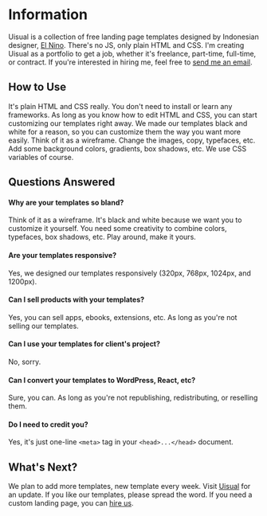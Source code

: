 # Information

Uisual is a collection of free landing page templates designed by Indonesian designer, [El Nino](https://github.com/elnino). There's no JS, only plain HTML and CSS. I'm creating Uisual as a portfolio to get a job, whether it's freelance, part-time, full-time, or contract. If you're interested in hiring me, feel free to [send me an email](mailto:elnino@uisual.com).

## How to Use

It's plain HTML and CSS really. You don't need to install or learn any frameworks. As long as you know how to edit HTML and CSS, you can start customizing our templates right away. We made our templates black and white for a reason, so you can customize them the way you want more easily. Think of it as a wireframe. Change the images, copy, typefaces, etc. Add some background colors, gradients, box shadows, etc. We use CSS variables of course.

## Questions Answered

#### Why are your templates so bland?

Think of it as a wireframe. It's black and white because we want you to customize it yourself. You need some creativity to combine colors, typefaces, box shadows, etc. Play around, make it yours.

#### Are your templates responsive?

Yes, we designed our templates responsively (320px, 768px, 1024px, and 1200px).

#### Can I sell products with your templates?

Yes, you can sell apps, ebooks, extensions, etc. As long as you're not selling our templates.

#### Can I use your templates for client's project?

No, sorry.

#### Can I convert your templates to WordPress, React, etc?

Sure, you can. As long as you're not republishing, redistributing, or reselling them.

#### Do I need to credit you?

Yes, it's just one-line `<meta>` tag in your `<head>...</head>` document.

## What's Next?

We plan to add more templates, new template every week. Visit [Uisual](https://uisual.com) for an update. If you like our templates, please spread the word. If you need a custom landing page, you can [hire us](mailto:studio@uisual.com).